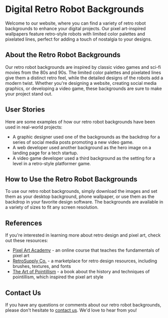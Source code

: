 <!--font:Poppins-->

# Digital Retro Robot Backgrounds

Welcome to our website, where you can find a variety of retro robot backgrounds to enhance your digital projects. Our pixel art-inspired wallpapers feature retro-style robots with limited color palettes and pixelated lines, perfect for adding a touch of nostalgia to your designs.

## About the Retro Robot Backgrounds

Our retro robot backgrounds are inspired by classic video games and sci-fi movies from the 80s and 90s. The limited color palettes and pixelated lines give them a distinct retro feel, while the detailed designs of the robots add a modern twist. Whether you're designing a website, creating social media graphics, or developing a video game, these backgrounds are sure to make your project stand out.

## User Stories

Here are some examples of how our retro robot backgrounds have been used in real-world projects:

- A graphic designer used one of the backgrounds as the backdrop for a series of social media posts promoting a new video game.
- A web developer used another background as the hero image on a landing page for a tech startup.
- A video game developer used a third background as the setting for a level in a retro-style platformer game.

## How to Use the Retro Robot Backgrounds

To use our retro robot backgrounds, simply download the images and set them as your desktop background, phone wallpaper, or use them as the backdrop in your favorite design software. The backgrounds are available in a variety of sizes to fit any screen resolution.

## References

If you're interested in learning more about retro design and pixel art, check out these resources:

- [Pixel Art Academy](#) - an online course that teaches the fundamentals of pixel art
- [RetroSupply Co.](#) - a marketplace for retro design resources, including brushes, textures, and fonts
- [The Art of Pointillism](#) - a book about the history and techniques of pointillism, which inspired the pixel art style

## Contact Us

If you have any questions or comments about our retro robot backgrounds, please don't hesitate to [contact us](#). We'd love to hear from you!

<!--

Write me content for website with wallpaper which alt text is:

"A pixel art-inspired wallpaper featuring a retro-style robot, with a limited color palette and pixelated lines."

The name/title of the page should not be 1:1 copy of the alt text but rather a real content of the website which is using this wallpaper.

- Use markdown format 
- Start with heading
- Heading should be short and concise
- The content should look like a real website 
- The website should not be about the wallpaper, wallpaper is just a related background
- Heading should be contain work "wallpaper" or "background"
- Include real sections like references, contact, user stories, etc. use things relevant to the page purpose.
- Feel free to use structure like headings, bullets, numbering, blockquotes, paragraphs, horizontal lines, etc.
- You can use formatting like bold or _italic_
- You can include UTF-8 emojis
- Links should be only #hash anchors (and you can refer to the document itself)
- Do not include images


---


# Retro Robot Background for Your Creative Projects

Welcome to our website, where you can find the perfect retro robot background for your creative projects. Our pixel art-inspired wallpaper features a retro-style robot, with a limited color palette and pixelated lines. This unique design is perfect for adding a touch of nostalgia to your digital creations.

## About the Retro Robot Wallpaper

Our retro robot wallpaper is inspired by classic video games and sci-fi movies from the 80s and 90s. The limited color palette and pixelated lines give it a distinct retro feel, while the detailed design of the robot adds a modern twist. Whether you're designing a website, creating social media graphics, or making a video game, this wallpaper is sure to make your project stand out.

## User Stories

Here are some examples of how our retro robot background has been used in real-world projects:

- A graphic designer used the wallpaper as the background for a series of social media posts promoting a new video game.
- A web developer used the wallpaper as the hero image on a landing page for a tech startup.
- A video game developer used the wallpaper as the background for a level in a retro-style platformer game.

## How to Use the Retro Robot Wallpaper

To use our retro robot wallpaper, simply download the image and set it as your desktop background, phone wallpaper, or use it as the background in your favorite design software. The wallpaper is available in a variety of sizes to fit any screen resolution.

## References

If you're interested in learning more about retro design and pixel art, check out these resources:

- [Pixel Art Academy](#) - an online course that teaches the fundamentals of pixel art
- [RetroSupply Co.](#) - a marketplace for retro design resources, including brushes, textures, and fonts
- [The Art of Pointillism](#) - a book about the history and techniques of pointillism, which inspired the pixel art style

## Contact Us

If you have any questions or comments about our retro robot wallpaper, please don't hesitate to [contact us](#). We'd love to hear from you!


---


Heading is too long, rewrite whole content.


---


# Retro Robot Backgrounds for Your Creative Projects

Welcome to our website, where you can find the perfect retro robot background for your creative projects. Our pixel art-inspired wallpapers feature retro-style robots with limited color palettes and pixelated lines. These unique designs are perfect for adding a touch of nostalgia to your digital creations.

## About the Retro Robot Wallpapers

Our retro robot wallpapers are inspired by classic video games and sci-fi movies from the 80s and 90s. The limited color palettes and pixelated lines give them a distinct retro feel, while the detailed designs of the robots add a modern twist. Whether you're designing a website, creating social media graphics, or making a video game, these wallpapers are sure to make your project stand out.

## User Stories

Here are some examples of how our retro robot backgrounds have been used in real-world projects:

- A graphic designer used one of the wallpapers as the background for a series of social media posts promoting a new video game.
- A web developer used another wallpaper as the hero image on a landing page for a tech startup.
- A video game developer used a third wallpaper as the background for a level in a retro-style platformer game.

## How to Use the Retro Robot Wallpapers

To use our retro robot wallpapers, simply download the images and set them as your desktop background, phone wallpaper, or use them as the background in your favorite design software. The wallpapers are available in a variety of sizes to fit any screen resolution.

## References

If you're interested in learning more about retro design and pixel art, check out these resources:

- [Pixel Art Academy](#) - an online course that teaches the fundamentals of pixel art
- [RetroSupply Co.](#) - a marketplace for retro design resources, including brushes, textures, and fonts
- [The Art of Pointillism](#) - a book about the history and techniques of pointillism, which inspired the pixel art style

## Contact Us

If you have any questions or comments about our retro robot backgrounds, please don't hesitate to [contact us](#). We'd love to hear from you!


---


Heading is too long, rewrite whole content.


---


# Retro Robot Backgrounds for Your Creative Projects

Welcome to our website, where you can find a collection of retro robot backgrounds for your creative projects. Our pixel art-inspired wallpapers feature retro-style robots with limited color palettes and pixelated lines. These unique designs are perfect for adding a touch of nostalgia to your digital creations.

## About the Retro Robot Backgrounds

Our retro robot backgrounds are inspired by classic video games and sci-fi movies from the 80s and 90s. The limited color palettes and pixelated lines give them a distinct retro feel, while the detailed designs of the robots add a modern twist. Whether you're designing a website, creating social media graphics, or making a video game, these backgrounds are sure to make your project stand out.

## User Stories

Here are some examples of how our retro robot backgrounds have been used in real-world projects:

- A graphic designer used one of the backgrounds as the backdrop for a series of social media posts promoting a new video game.
- A web developer used another background as the hero image on a landing page for a tech startup.
- A video game developer used a third background as the setting for a level in a retro-style platformer game.

## How to Use the Retro Robot Backgrounds

To use our retro robot backgrounds, simply download the images and set them as your desktop background, phone wallpaper, or use them as the backdrop in your favorite design software. The backgrounds are available in a variety of sizes to fit any screen resolution.

## References

If you're interested in learning more about retro design and pixel art, check out these resources:

- [Pixel Art Academy](#) - an online course that teaches the fundamentals of pixel art
- [RetroSupply Co.](#) - a marketplace for retro design resources, including brushes, textures, and fonts
- [The Art of Pointillism](#) - a book about the history and techniques of pointillism, which inspired the pixel art style

## Contact Us

If you have any questions or comments about our retro robot backgrounds, please don't hesitate to [contact us](#). We'd love to hear from you!


---


Heading is too long, rewrite whole content.


---


# Retro Robot Backgrounds for Your Digital Projects

Welcome to our website, where you can find a variety of retro robot backgrounds to enhance your digital projects. Our pixel art-inspired wallpapers feature retro-style robots with limited color palettes and pixelated lines, perfect for adding a touch of nostalgia to your designs.

## About the Retro Robot Backgrounds

Our retro robot backgrounds are inspired by classic video games and sci-fi movies from the 80s and 90s. The limited color palettes and pixelated lines give them a distinct retro feel, while the detailed designs of the robots add a modern twist. Whether you're designing a website, creating social media graphics, or developing a video game, these backgrounds are sure to make your project stand out.

## User Stories

Here are some examples of how our retro robot backgrounds have been used in real-world projects:

- A graphic designer used one of the backgrounds as the backdrop for a series of social media posts promoting a new video game.
- A web developer used another background as the hero image on a landing page for a tech startup.
- A video game developer used a third background as the setting for a level in a retro-style platformer game.

## How to Use the Retro Robot Backgrounds

To use our retro robot backgrounds, simply download the images and set them as your desktop background, phone wallpaper, or use them as the backdrop in your favorite design software. The backgrounds are available in a variety of sizes to fit any screen resolution.

## References

If you're interested in learning more about retro design and pixel art, check out these resources:

- [Pixel Art Academy](#) - an online course that teaches the fundamentals of pixel art
- [RetroSupply Co.](#) - a marketplace for retro design resources, including brushes, textures, and fonts
- [The Art of Pointillism](#) - a book about the history and techniques of pointillism, which inspired the pixel art style

## Contact Us

If you have any questions or comments about our retro robot backgrounds, please don't hesitate to [contact us](#). We'd love to hear from you!


---


Write me a Google font which is best fitting for the website.

Pick from the list:
- Raleway
- Lobster
- Open Sans
- Inter
- Playfair Display
- Dancing Script
- Poppins
- Orbitron
- Roboto
- Montserrat
- IBM Plex Sans
- Futura
- Exo 2
- Great Vibes
- Barlow Condensed
- Lato
- Alegreya


Write just the font name nothing else.


---


Poppins

-->
